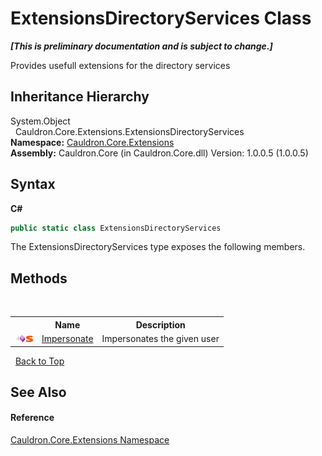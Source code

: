 # ExtensionsDirectoryServices Class
 _**\[This is preliminary documentation and is subject to change.\]**_

Provides usefull extensions for the directory services


## Inheritance Hierarchy
System.Object<br />&nbsp;&nbsp;Cauldron.Core.Extensions.ExtensionsDirectoryServices<br />
**Namespace:**&nbsp;<a href="N_Cauldron_Core_Extensions">Cauldron.Core.Extensions</a><br />**Assembly:**&nbsp;Cauldron.Core (in Cauldron.Core.dll) Version: 1.0.0.5 (1.0.0.5)

## Syntax

**C#**<br />
``` C#
public static class ExtensionsDirectoryServices
```

The ExtensionsDirectoryServices type exposes the following members.


## Methods
&nbsp;<table><tr><th></th><th>Name</th><th>Description</th></tr><tr><td>![Public method](media/pubmethod.gif "Public method")![Static member](media/static.gif "Static member")</td><td><a href="M_Cauldron_Core_Extensions_ExtensionsDirectoryServices_Impersonate">Impersonate</a></td><td>
Impersonates the given user</td></tr></table>&nbsp;
<a href="#extensionsdirectoryservices-class">Back to Top</a>

## See Also


#### Reference
<a href="N_Cauldron_Core_Extensions">Cauldron.Core.Extensions Namespace</a><br />